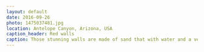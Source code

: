 ```yaml
---
layout: default
date: 2016-09-26
photo: 1475037481.jpg
location: Antelope Canyon, Arizona, USA
caption_header: Red walls
caption: Those stunning walls are made of sand that with water and a very hot temperature baked and became solid. Of course, this happened in million of years!
---
```


